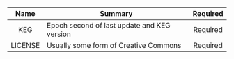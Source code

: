 
Name|Summary|Required
|:-:|-|:-:
KEG|Epoch second of last update and KEG version|Required
LICENSE|Usually some form of Creative Commons|Required

